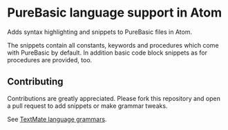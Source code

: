 # PureBasic language support in Atom

Adds syntax highlighting and snippets to PureBasic files in Atom.

The snippets contain all constants, keywords and procedures which come with PureBasic by default. In addition basic code block snippets as for procedures are provided, too.

## Contributing

Contributions are greatly appreciated. Please fork this repository and open a pull request to add snippets or make grammar tweaks.

See [TextMate language grammars](http://manual.macromates.com/en/language_grammars).

